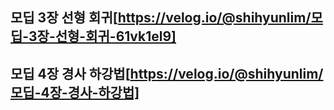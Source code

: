## 모딥 3장 선형 회귀[https://velog.io/@shihyunlim/모딥-3장-선형-회귀-61vk1el9]
## 모딥 4장 경사 하강법[https://velog.io/@shihyunlim/모딥-4장-경사-하강법]

